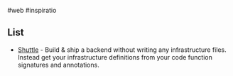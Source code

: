 #web #inspiratio

## List

- [Shuttle](https://www.shuttle.rs/) - Build & ship a backend without writing any infrastructure files. Instead get your infrastructure definitions from your code function signatures and annotations.
